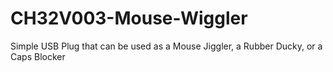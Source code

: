 # CH32V003-Mouse-Wiggler
Simple USB Plug that can be used as a Mouse Jiggler, a Rubber Ducky, or a Caps Blocker
